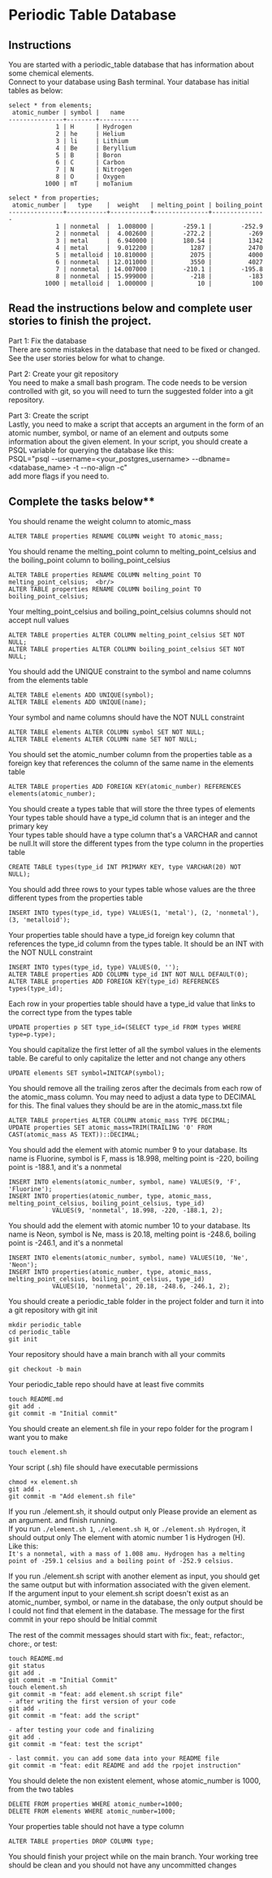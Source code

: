 # Periodic Table Database


## Instructions

You are started with a periodic_table database that has information about some chemical elements. <br/>
Connect to your database using Bash terminal. Your database has initial tables as below:
~~~~~~~~~~~~~~~~~~~~~~~~~~~~~~~~~~~~~~~~~~~~~~~~~~~~~~~~~~~~~~~~
select * from elements;
 atomic_number | symbol |   name    
---------------+--------+-----------
             1 | H      | Hydrogen
             2 | he     | Helium
             3 | li     | Lithium
             4 | Be     | Beryllium
             5 | B      | Boron
             6 | C      | Carbon
             7 | N      | Nitrogen
             8 | O      | Oxygen
          1000 | mT     | moTanium

select * from properties;
 atomic_number |   type    |  weight   | melting_point | boiling_point 
---------------+-----------+-----------+---------------+---------------
             1 | nonmetal  |  1.008000 |        -259.1 |        -252.9
             2 | nonmetal  |  4.002600 |        -272.2 |          -269
             3 | metal     |  6.940000 |        180.54 |          1342
             4 | metal     |  9.012200 |          1287 |          2470
             5 | metalloid | 10.810000 |          2075 |          4000
             6 | nonmetal  | 12.011000 |          3550 |          4027
             7 | nonmetal  | 14.007000 |        -210.1 |        -195.8
             8 | nonmetal  | 15.999000 |          -218 |          -183
          1000 | metalloid |  1.000000 |            10 |           100
~~~~~~~~~~~~~~~~~~~~~~~~~~~~~~~~~~~~~~~~~~~~~~~~~~~~~~~~~~~~~~~~

## Read the instructions below and complete user stories to finish the project. <br/>
Part 1: Fix the database<br/>
There are some mistakes in the database that need to be fixed or changed. See the user stories below for what to change.
<br/>

Part 2: Create your git repository<br/>
You need to make a small bash program. The code needs to be version controlled with git, so you will need to turn the suggested folder into a git repository.
<br/>

Part 3: Create the script<br/>
Lastly, you need to make a script that accepts an argument in the form of an atomic number, symbol, or name of an element and outputs some information about the given element. In your script, you should create a PSQL variable for querying the database like this:<br/>
PSQL="psql --username=<your_postgres_username> --dbname=<database_name> -t --no-align -c" <br/>
add more flags if you need to.


## Complete the tasks below** 

You should rename the weight column to atomic_mass 
~~~~~~~~~~~~~~~~~~~~~~~~~~
ALTER TABLE properties RENAME COLUMN weight TO atomic_mass;
~~~~~~~~~~~~~~~~~~~~~~~~~~


You should rename the melting_point column to melting_point_celsius and the boiling_point column to boiling_point_celsius
~~~~~~~~~~~~~~~~~~~~~~~~~~
ALTER TABLE properties RENAME COLUMN melting_point TO melting_point_celsius;  <br/>
ALTER TABLE properties RENAME COLUMN boiling_point TO boiling_point_celsius;
~~~~~~~~~~~~~~~~~~~~~~~~~~


Your melting_point_celsius and boiling_point_celsius columns should not accept null values
~~~~~~~~~~~~~~~~~~~~~~~~~~
ALTER TABLE properties ALTER COLUMN melting_point_celsius SET NOT NULL; 
ALTER TABLE properties ALTER COLUMN boiling_point_celsius SET NOT NULL;
~~~~~~~~~~~~~~~~~~~~~~~~~~


You should add the UNIQUE constraint to the symbol and name columns from the elements table 
~~~~~~~~~~~~~~~~~~~~~~~~~~~~~~~~~~~~~~~~~~~~~~~~~~~~~~~~~~~~~~~~
ALTER TABLE elements ADD UNIQUE(symbol);
ALTER TABLE elements ADD UNIQUE(name);
~~~~~~~~~~~~~~~~~~~~~~~~~~~~~~~~~~~~~~~~~~~~~~~~~~~~~~~~~~~~~~~~


Your symbol and name columns should have the NOT NULL constraint
~~~~~~~~~~~~~~~~~~~~~~~~~~
ALTER TABLE elements ALTER COLUMN symbol SET NOT NULL; 
ALTER TABLE elements ALTER COLUMN name SET NOT NULL;
~~~~~~~~~~~~~~~~~~~~~~~~~~


You should set the atomic_number column from the properties table as a foreign key that references the column of the same name in the elements table
~~~~~~~~~~~~~~~~~~~~~~~~~~
ALTER TABLE properties ADD FOREIGN KEY(atomic_number) REFERENCES elements(atomic_number);
~~~~~~~~~~~~~~~~~~~~~~~~~~


You should create a types table that will store the three types of elements <br/>
Your types table should have a type_id column that is an integer and the primary key  <br/>
Your types table should have a type column that's a VARCHAR and cannot be null.It will store the different types from the type column in the properties table
~~~~~~~~~~~~~~~~~~~~~~~~~~~~~~~~~~~~
CREATE TABLE types(type_id INT PRIMARY KEY, type VARCHAR(20) NOT NULL); 
~~~~~~~~~~~~~~~~~~~~~~~~~~~~~~~~~~~~


You should add three rows to your types table whose values are the three different types from the properties table
~~~~~~~~~~~~~~~~~~~~~~~~~~~~~~~~~~
INSERT INTO types(type_id, type) VALUES(1, 'metal'), (2, 'nonmetal'), (3, 'metalloid');
~~~~~~~~~~~~~~~~~~~~~~~~~~~~~~~~~~


Your properties table should have a type_id foreign key column that references the type_id column from the types table. It should be an INT with the NOT NULL constraint  
~~~~~~~~~~~~~~~~~~~~~~~~~~~~~~~~~~~~~~~~~~~~~~~~~
INSERT INTO types(type_id, type) VALUES(0, ''); 
ALTER TABLE properties ADD COLUMN type_id INT NOT NULL DEFAULT(0);
ALTER TABLE properties ADD FOREIGN KEY(type_id) REFERENCES types(type_id);
~~~~~~~~~~~~~~~~~~~~~~~~~~~~~~~~~~~~~~~~~~~~~~~~~


Each row in your properties table should have a type_id value that links to the correct type from the types table
~~~~~~~~~~~~~~~~~~~~~~~~~~~~~~~~~~~~~~~~
UPDATE properties p SET type_id=(SELECT type_id FROM types WHERE type=p.type);
~~~~~~~~~~~~~~~~~~~~~~~~~~~~~~~~~~~~~~~~


You should capitalize the first letter of all the symbol values in the elements table. Be careful to only capitalize the letter and not change any others 
~~~~~~~~~~~~~~~~~~~~~~~~~~~~~~~~~
UPDATE elements SET symbol=INITCAP(symbol);
~~~~~~~~~~~~~~~~~~~~~~~~~~~~~~~~~


You should remove all the trailing zeros after the decimals from each row of the atomic_mass column. You may need to adjust a data type to DECIMAL for this. The final values they should be are in the atomic_mass.txt file
~~~~~~~~~~~~~~~~~~~~~~~~~~~~~~~~~~~~~
ALTER TABLE properties ALTER COLUMN atomic_mass TYPE DECIMAL;
UPDATE properties SET atomic_mass=TRIM(TRAILING '0' FROM CAST(atomic_mass AS TEXT))::DECIMAL;
~~~~~~~~~~~~~~~~~~~~~~~~~~~~~~~~~~~~~


You should add the element with atomic number 9 to your database. Its name is Fluorine, symbol is F, mass is 18.998, melting point is -220, boiling point is -188.1, and it's a nonmetal
~~~~~~~~~~~~~~~~~~~~~~~~~~~~~~~~~~~~~
INSERT INTO elements(atomic_number, symbol, name) VALUES(9, 'F', 'Fluorine');
INSERT INTO properties(atomic_number, type, atomic_mass, melting_point_celsius, boiling_point_celsius, type_id)
            VALUES(9, 'nonmetal', 18.998, -220, -188.1, 2);
~~~~~~~~~~~~~~~~~~~~~~~~~~~~~~~~~~~~~


You should add the element with atomic number 10 to your database. Its name is Neon, symbol is Ne, mass is 20.18, melting point is -248.6, boiling point is -246.1, and it's a nonmetal
~~~~~~~~~~~~~~~~~~~~~~~~~~~~~~~~~~~~~
INSERT INTO elements(atomic_number, symbol, name) VALUES(10, 'Ne', 'Neon');
INSERT INTO properties(atomic_number, type, atomic_mass, melting_point_celsius, boiling_point_celsius, type_id)
            VALUES(10, 'nonmetal', 20.18, -248.6, -246.1, 2);
~~~~~~~~~~~~~~~~~~~~~~~~~~~~~~~~~~~~~


You should create a periodic_table folder in the project folder and turn it into a git repository with git init  <br/>
~~~~~~~~~~~~~~~~~~~~~~~~~~~~~~~~~~~~~
mkdir periodic_table
cd periodic_table
git init   
~~~~~~~~~~~~~~~~~~~~~~~~~~~~~~~~~~~~~

Your repository should have a main branch with all your commits
~~~~~~~~~~~~~~~~~~~~~
git checkout -b main
~~~~~~~~~~~~~~~~~~~~~


Your periodic_table repo should have at least five commits
~~~~~~~~~~~~~~~~~~~~~~~~~~~~~~~
touch README.md
git add .
git commit -m "Initial commit"
~~~~~~~~~~~~~~~~~~~~~~~~~~~~~~~


You should create an element.sh file in your repo folder for the program I want you to make
~~~~~~~~~~~~~~~~~
touch element.sh
~~~~~~~~~~~~~~~~~


Your script (.sh) file should have executable permissions
~~~~~~~~~~~~~~~~~~~~~~~~~~~~~~~
chmod +x element.sh
git add .
git commit -m "Add element.sh file"
~~~~~~~~~~~~~~~~~~~~~~~~~~~~~~~



If you run ./element.sh, it should output only Please provide an element as an argument. and finish running. <br/>
If you run `./element.sh 1`, `./element.sh H`, or `./element.sh Hydrogen`, it should output only The element with atomic number 1 is Hydrogen (H). <br/> Like this: <br/>
`It's a nonmetal, with a mass of 1.008 amu. Hydrogen has a melting point of -259.1 celsius and a boiling point of -252.9 celsius.` <br/>

If you run ./element.sh script with another element as input, you should get the same output but with information associated with the given element. <br/>
If the argument input to your element.sh script doesn't exist as an atomic_number, symbol, or name in the database, the only output should be I could not find that element in the database. The message for the first commit in your repo should be Initial commit <br/>


The rest of the commit messages should start with fix:, feat:, refactor:, chore:, or test:
~~~~~~~~~~~~~~~~~~~~~~~~~~~~~~~
touch README.md
git status
git add .
git commit -m "Initial Commit"
touch element.sh
git commit -m "feat: add element.sh script file"
- after writing the first version of your code
git add .
git commit -m "feat: add the script"

- after testing your code and finalizing
git add .
git commit -m "feat: test the script"

- last commit. you can add some data into your README file
git commit -m "feat: edit README and add the rpojet instruction"
~~~~~~~~~~~~~~~~~~~~~~~~~~~~~~~


You should delete the non existent element, whose atomic_number is 1000, from the two tables
~~~~~~~~~~~~~~~~~~~~~~~~~~~~~~~
DELETE FROM properties WHERE atomic_number=1000;
DELETE FROM elements WHERE atomic_number=1000;
~~~~~~~~~~~~~~~~~~~~~~~~~~~~~~~


Your properties table should not have a type column
~~~~~~~~~~~~~~~~~~~~~~~~~~~~~~~
ALTER TABLE properties DROP COLUMN type;
~~~~~~~~~~~~~~~~~~~~~~~~~~~~~~~

You should finish your project while on the main branch. Your working tree should be clean and you should not have any uncommitted changes

<br/>
